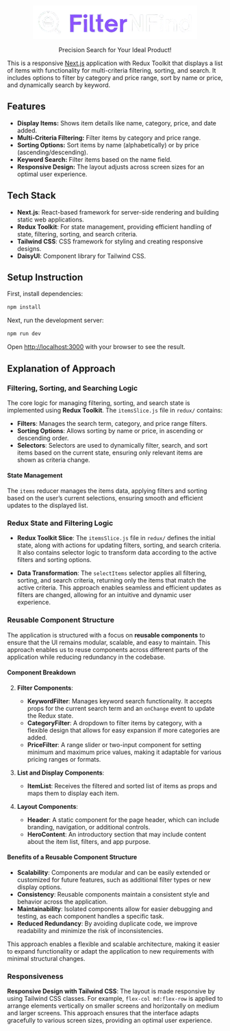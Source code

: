 

<p align="center">
  <img src="https://github.com/shihaanws/filternfind/blob/master/public/logo.png" alt="Alt text" />
</p>

<p align="center">
Precision Search for Your Ideal Product!</p>



This is a responsive [Next.js](https://nextjs.org) application with Redux Toolkit that displays a list of items with functionality for multi-criteria filtering, sorting, and search. It includes options to filter by category and price range, sort by name or price, and dynamically search by keyword.



## Features

- **Display Items:** Shows item details like name, category, price, and date added.
- **Multi-Criteria Filtering:** Filter items by category and price range.
- **Sorting Options:** Sort items by name (alphabetically) or by price (ascending/descending).
- **Keyword Search:** Filter items based on the name field.
- **Responsive Design:** The layout adjusts across screen sizes for an optimal user experience.

## Tech Stack

- **Next.js**: React-based framework for server-side rendering and building static web applications.
- **Redux Toolkit**: For state management, providing efficient handling of state, filtering, sorting, and search criteria.
- **Tailwind CSS**: CSS framework for styling and creating responsive designs.
- **DaisyUI**: Component library for Tailwind CSS.


## Setup Instruction

First, install dependencies:

```bash
npm install
```

Next, run the development server:

```bash
npm run dev
```

Open [http://localhost:3000](http://localhost:3000) with your browser to see the result.


## Explanation of Approach

### Filtering, Sorting, and Searching Logic

The core logic for managing filtering, sorting, and search state is implemented using **Redux Toolkit**. The `itemsSlice.js` file in `redux/` contains:

- **Filters**: Manages the search term, category, and price range filters.
- **Sorting Options**: Allows sorting by name or price, in ascending or descending order.
- **Selectors**: Selectors are used to dynamically filter, search, and sort items based on the current state, ensuring only relevant items are shown as criteria change.

#### State Management

The `items` reducer manages the items data, applying filters and sorting based on the user’s current selections, ensuring smooth and efficient updates to the displayed list.


### Redux State and Filtering Logic

- **Redux Toolkit Slice**: The `itemsSlice.js` file in `redux/` defines the initial state, along with actions for updating filters, sorting, and search criteria. It also contains selector logic to transform data according to the active filters and sorting options.

- **Data Transformation**: The `selectItems` selector applies all filtering, sorting, and search criteria, returning only the items that match the active criteria. This approach enables seamless and efficient updates as filters are changed, allowing for an intuitive and dynamic user experience.




### Reusable Component Structure

The application is structured with a focus on **reusable components** to ensure that the UI remains modular, scalable, and easy to maintain. This approach enables us to reuse components across different parts of the application while reducing redundancy in the codebase.

#### Component Breakdown


2. **Filter Components**:
   - **KeywordFilter**: Manages keyword search functionality. It accepts props for the current search term and an `onChange` event to update the Redux state.
   - **CategoryFilter**: A dropdown to filter items by category, with a flexible design that allows for easy expansion if more categories are added.
   - **PriceFilter**: A range slider or two-input component for setting minimum and maximum price values, making it adaptable for various pricing ranges or formats.


4. **List and Display Components**:
   - **ItemList**: Receives the filtered and sorted list of items as props and maps them to display each item.
  
5. **Layout Components**:
   - **Header**: A static component for the page header, which can include branding, navigation, or additional controls.
   - **HeroContent**: An introductory section that may include content about the item list, filters, and app purpose.

#### Benefits of a Reusable Component Structure

- **Scalability**: Components are modular and can be easily extended or customized for future features, such as additional filter types or new display options.
- **Consistency**: Reusable components maintain a consistent style and behavior across the application.
- **Maintainability**: Isolated components allow for easier debugging and testing, as each component handles a specific task.
- **Reduced Redundancy**: By avoiding duplicate code, we improve readability and minimize the risk of inconsistencies.

This approach enables a flexible and scalable architecture, making it easier to expand functionality or adapt the application to new requirements with minimal structural changes.


### Responsiveness

**Responsive Design with Tailwind CSS**: The layout is made responsive by using Tailwind CSS classes. For example, `flex-col md:flex-row` is applied to arrange elements vertically on smaller screens and horizontally on medium and larger screens. This approach ensures that the interface adapts gracefully to various screen sizes, providing an optimal user experience.










